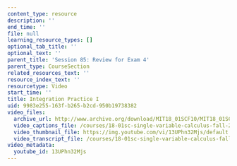 ```yaml
---
content_type: resource
description: ''
end_time: ''
file: null
learning_resource_types: []
optional_tab_title: ''
optional_text: ''
parent_title: 'Session 85: Review for Exam 4'
parent_type: CourseSection
related_resources_text: ''
resource_index_text: ''
resourcetype: Video
start_time: ''
title: Integration Practice I
uid: 9983e255-163f-b265-b2cd-950b19738382
video_files:
  archive_url: http://www.archive.org/download/MIT18_01SCF10/MIT18_01SCF10Rec_63_300k.mp4
  video_captions_file: /courses/18-01sc-single-variable-calculus-fall-2010/fd10d2b356bd582783bc45f7b620026f_13UPhn32Mjs.vtt
  video_thumbnail_file: https://img.youtube.com/vi/13UPhn32Mjs/default.jpg
  video_transcript_file: /courses/18-01sc-single-variable-calculus-fall-2010/fbafa31b338486321079d73375390964_13UPhn32Mjs.pdf
video_metadata:
  youtube_id: 13UPhn32Mjs
---
```

